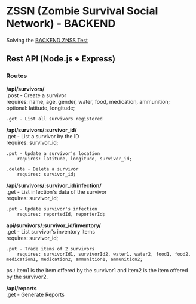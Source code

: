 # ZSSN (Zombie Survival Social Network)  - BACKEND  

Solving the [BACKEND ZNSS Test](https://gist.github.com/akitaonrails/711b5553533d1a14364907bbcdbee677)   

## Rest API (Node.js + Express)  
### Routes  

**/api/survivors/**   
    .post - Create a survivor  
        requires: name, age, gender, water, food, medication, ammunition;  
        optional: latitude, longitude;  

    .get - List all survivors registered  


**/api/survivors/:survivor_id/**  
    .get - List a survivor by the ID  
        requires: survivor_id;  

    .put - Update a survivor's location  
        requires: latitude, longitude, survivor_id;  

    .delete - Delete a survivor  
        requires: survivor_id;  


**/api/survivors/:survivor_id/infection/**   
    .get - List infection's data of the survivor   
        requires: survivor_id;  

    .put - Update survivor's infection   
        requires: reportedId, reporterId;  

**api/survivors/:survivor_id/inventory/**  
    .get - List survivor's inventory items  
        requires: survivor_id;  

    .put - Trade items of 2 survivors  
        requires: survivorId1, survivorId2, water1, water2, food1, food2, medication1, medication2, ammunition1, ammunition2;  

ps.: item1 is the item offered by the survivor1 and item2 is the item offered by the survivor2.  


**/api/reports**  
    .get - Generate Reports  
